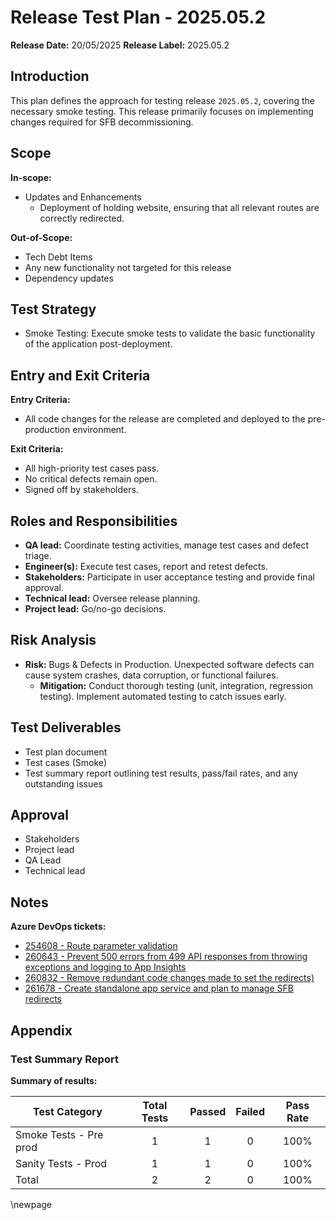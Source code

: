 # Release Test Plan - 2025.05.2

**Release Date:** 20/05/2025
**Release Label:** 2025.05.2

## Introduction

This plan defines the approach for testing release `2025.05.2`, covering the necessary smoke testing. This release primarily focuses on implementing changes required for SFB decommissioning.

## Scope

**In-scope:**

- Updates and Enhancements
  - Deployment of holding website, ensuring that all relevant routes are correctly redirected.

**Out-of-Scope:**

- Tech Debt Items
- Any new functionality not targeted for this release
- Dependency updates

## Test Strategy

- Smoke Testing: Execute smoke tests to validate the basic functionality of the application post-deployment.

## Entry and Exit Criteria

**Entry Criteria:**

- All code changes for the release are completed and deployed to the pre-production environment.

**Exit Criteria:**

- All high-priority test cases pass.
- No critical defects remain open.
- Signed off by stakeholders.

## Roles and Responsibilities

- **QA lead:** Coordinate testing activities, manage test cases and defect triage.
- **Engineer(s):** Execute test cases, report and retest defects.
- **Stakeholders:** Participate in user acceptance testing and provide final approval.
- **Technical lead:** Oversee release planning.
- **Project lead:** Go/no-go decisions.

## Risk Analysis

- **Risk:** Bugs & Defects in Production. Unexpected software defects can cause system crashes, data corruption, or functional failures.
  - **Mitigation:** Conduct thorough testing (unit, integration, regression testing). Implement automated testing to catch issues early.

## Test Deliverables

- Test plan document
- Test cases (Smoke)
- Test summary report outlining test results, pass/fail rates, and any outstanding issues

## Approval

- Stakeholders
- Project lead
- QA Lead
- Technical lead

## Notes

**Azure DevOps tickets:**

- [254608 - Route parameter validation](https://dfe-ssp.visualstudio.com/s198-DfE-Benchmarking-service/_workitems/edit/254608)
- [260643 - Prevent 500 errors from 499 API responses from throwing exceptions and logging to App Insights](https://dfe-ssp.visualstudio.com/s198-DfE-Benchmarking-service/_workitems/edit/260643)
- [260832 - Remove redundant code changes made to set the redirects)](https://dfe-ssp.visualstudio.com/s198-DfE-Benchmarking-service/_workitems/edit/260832)
- [261678 - Create standalone app service and plan to manage SFB redirects](https://dfe-ssp.visualstudio.com/s198-DfE-Benchmarking-service/_workitems/edit/261678)

## Appendix

### Test Summary Report

**Summary of results:**

| Test Category          | Total Tests | Passed | Failed | Pass Rate |
|------------------------|:-----------:|:------:|:------:|:---------:|
| Smoke Tests - Pre prod |      1      |   1    |   0    |   100%    |
| Sanity Tests - Prod    |      1      |   1    |   0    |   100%    |
| Total                  |      2      |   2    |   0    |   100%    |

<!-- Leave the rest of this page blank -->
\newpage
